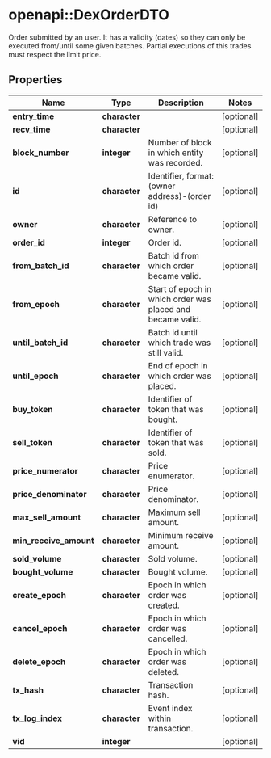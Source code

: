 # openapi::DexOrderDTO

Order submitted by an user. It has a validity (dates) so they can only be executed from/until some given batches. Partial executions of this trades must respect the limit price.

## Properties
Name | Type | Description | Notes
------------ | ------------- | ------------- | -------------
**entry_time** | **character** |  | [optional] 
**recv_time** | **character** |  | [optional] 
**block_number** | **integer** | Number of block in which entity was recorded. | [optional] 
**id** | **character** | Identifier, format: (owner address)-(order id) | [optional] 
**owner** | **character** | Reference to owner. | [optional] 
**order_id** | **integer** | Order id. | [optional] 
**from_batch_id** | **character** | Batch id from which order became valid. | [optional] 
**from_epoch** | **character** | Start of epoch in which order was placed and became valid. | [optional] 
**until_batch_id** | **character** | Batch id until which trade was still valid. | [optional] 
**until_epoch** | **character** | End of epoch in which order was placed. | [optional] 
**buy_token** | **character** | Identifier of token that was bought. | [optional] 
**sell_token** | **character** | Identifier of token that was sold. | [optional] 
**price_numerator** | **character** | Price enumerator. | [optional] 
**price_denominator** | **character** | Price denominator. | [optional] 
**max_sell_amount** | **character** | Maximum sell amount. | [optional] 
**min_receive_amount** | **character** | Minimum receive amount. | [optional] 
**sold_volume** | **character** | Sold volume. | [optional] 
**bought_volume** | **character** | Bought volume. | [optional] 
**create_epoch** | **character** | Epoch in which order was created. | [optional] 
**cancel_epoch** | **character** | Epoch in which order was cancelled. | [optional] 
**delete_epoch** | **character** | Epoch in which order was deleted. | [optional] 
**tx_hash** | **character** | Transaction hash. | [optional] 
**tx_log_index** | **character** | Event index within transaction. | [optional] 
**vid** | **integer** |  | [optional] 


